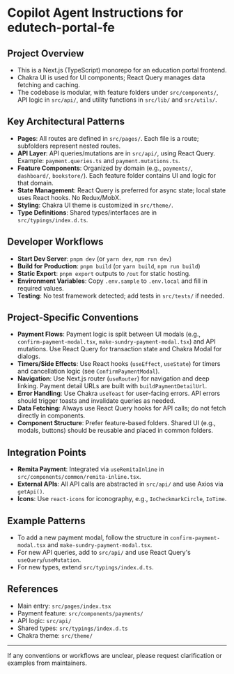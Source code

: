 # Copilot Agent Instructions for edutech-portal-fe

## Project Overview

- This is a Next.js (TypeScript) monorepo for an education portal frontend.
- Chakra UI is used for UI components; React Query manages data fetching and caching.
- The codebase is modular, with feature folders under `src/components/`, API logic in `src/api/`, and utility functions in `src/lib/` and `src/utils/`.

## Key Architectural Patterns

- **Pages**: All routes are defined in `src/pages/`. Each file is a route; subfolders represent nested routes.
- **API Layer**: API queries/mutations are in `src/api/`, using React Query. Example: `payment.queries.ts` and `payment.mutations.ts`.
- **Feature Components**: Organized by domain (e.g., `payments/`, `dashboard/`, `bookstore/`). Each feature folder contains UI and logic for that domain.
- **State Management**: React Query is preferred for async state; local state uses React hooks. No Redux/MobX.
- **Styling**: Chakra UI theme is customized in `src/theme/`.
- **Type Definitions**: Shared types/interfaces are in `src/typings/index.d.ts`.

## Developer Workflows

- **Start Dev Server**: `pnpm dev` (or `yarn dev`, `npm run dev`)
- **Build for Production**: `pnpm build` (or `yarn build`, `npm run build`)
- **Static Export**: `pnpm export` outputs to `/out` for static hosting.
- **Environment Variables**: Copy `.env.sample` to `.env.local` and fill in required values.
- **Testing**: No test framework detected; add tests in `src/tests/` if needed.

## Project-Specific Conventions

- **Payment Flows**: Payment logic is split between UI modals (e.g., `confirm-payment-modal.tsx`, `make-sundry-payment-modal.tsx`) and API mutations. Use React Query for transaction state and Chakra Modal for dialogs.
- **Timers/Side Effects**: Use React hooks (`useEffect`, `useState`) for timers and cancellation logic (see `ConfirmPaymentModal`).
- **Navigation**: Use Next.js router (`useRouter`) for navigation and deep linking. Payment detail URLs are built with `buildPaymentDetailUrl`.
- **Error Handling**: Use Chakra `useToast` for user-facing errors. API errors should trigger toasts and invalidate queries as needed.
- **Data Fetching**: Always use React Query hooks for API calls; do not fetch directly in components.
- **Component Structure**: Prefer feature-based folders. Shared UI (e.g., modals, buttons) should be reusable and placed in common folders.

## Integration Points

- **Remita Payment**: Integrated via `useRemitaInline` in `src/components/common/remita-inline.tsx`.
- **External APIs**: All API calls are abstracted in `src/api/` and use Axios via `getApi()`.
- **Icons**: Use `react-icons` for iconography, e.g., `IoCheckmarkCircle`, `IoTime`.

## Example Patterns

- To add a new payment modal, follow the structure in `confirm-payment-modal.tsx` and `make-sundry-payment-modal.tsx`.
- For new API queries, add to `src/api/` and use React Query's `useQuery`/`useMutation`.
- For new types, extend `src/typings/index.d.ts`.

## References

- Main entry: `src/pages/index.tsx`
- Payment feature: `src/components/payments/`
- API logic: `src/api/`
- Shared types: `src/typings/index.d.ts`
- Chakra theme: `src/theme/`

---

If any conventions or workflows are unclear, please request clarification or examples from maintainers.
